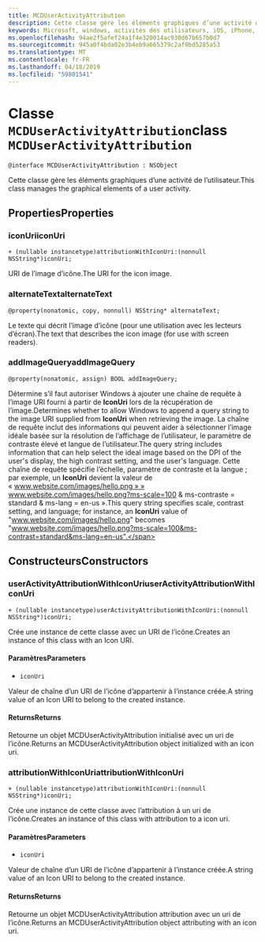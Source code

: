 ```yaml
---
title: MCDUserActivityAttribution
description: Cette classe gère les éléments graphiques d’une activité de l’utilisateur.
keywords: Microsoft, windows, activités des utilisateurs, iOS, iPhone, objectiveC, les appareils, Project Rome connectés
ms.openlocfilehash: 94ae2f5afef24a1f4e320014ac930d67b657b0d7
ms.sourcegitcommit: 945a0f4bda02e3b4eb9a665379c2af9bd5285a53
ms.translationtype: MT
ms.contentlocale: fr-FR
ms.lasthandoff: 04/18/2019
ms.locfileid: "59801541"
---
```

# <a name="class-mcduseractivityattribution"></a><span data-ttu-id="4d31f-104">Classe `MCDUserActivityAttribution`</span><span class="sxs-lookup"><span data-stu-id="4d31f-104">class `MCDUserActivityAttribution`</span></span>

```
@interface MCDUserActivityAttribution : NSObject
```

<span data-ttu-id="4d31f-105">Cette classe gère les éléments graphiques d’une activité de l’utilisateur.</span><span class="sxs-lookup"><span data-stu-id="4d31f-105">This class manages the graphical elements of a user activity.</span></span>

## <a name="properties"></a><span data-ttu-id="4d31f-106">Properties</span><span class="sxs-lookup"><span data-stu-id="4d31f-106">Properties</span></span>

### <a name="iconuri"></a><span data-ttu-id="4d31f-107">iconUri</span><span class="sxs-lookup"><span data-stu-id="4d31f-107">iconUri</span></span>
`+ (nullable instancetype)attributionWithIconUri:(nonnull NSString*)iconUri;`

<span data-ttu-id="4d31f-108">URI de l’image d’icône.</span><span class="sxs-lookup"><span data-stu-id="4d31f-108">The URI for the icon image.</span></span>

### <a name="alternatetext"></a><span data-ttu-id="4d31f-109">alternateText</span><span class="sxs-lookup"><span data-stu-id="4d31f-109">alternateText</span></span>
`@property(nonatomic, copy, nonnull) NSString* alternateText;`

<span data-ttu-id="4d31f-110">Le texte qui décrit l’image d’icône (pour une utilisation avec les lecteurs d’écran).</span><span class="sxs-lookup"><span data-stu-id="4d31f-110">The text that describes the icon image (for use with screen readers).</span></span>

### <a name="addimagequery"></a><span data-ttu-id="4d31f-111">addImageQuery</span><span class="sxs-lookup"><span data-stu-id="4d31f-111">addImageQuery</span></span>
`@property(nonatomic, assign) BOOL addImageQuery;`

<span data-ttu-id="4d31f-112">Détermine s’il faut autoriser Windows à ajouter une chaîne de requête à l’image URI fourni à partir de **IconUri** lors de la récupération de l’image.</span><span class="sxs-lookup"><span data-stu-id="4d31f-112">Determines whether to allow Windows to append a query string to the image URI supplied from **IconUri** when retrieving the image.</span></span> <span data-ttu-id="4d31f-113">La chaîne de requête inclut des informations qui peuvent aider à sélectionner l’image idéale basée sur la résolution de l’affichage de l’utilisateur, le paramètre de contraste élevé et langue de l’utilisateur.</span><span class="sxs-lookup"><span data-stu-id="4d31f-113">The query string includes information that can help select the ideal image based on the DPI of the user's display, the high contrast setting, and the user's language.</span></span> <span data-ttu-id="4d31f-114">Cette chaîne de requête spécifie l’échelle, paramètre de contraste et la langue ; par exemple, un **IconUri** devient la valeur de « www.website.com/images/hello.png » » www.website.com/images/hello.png?ms-scale=100 & ms-contraste = standard & ms-lang = en-us ».</span><span class="sxs-lookup"><span data-stu-id="4d31f-114">This query string specifies scale, contrast setting, and language; for instance, an **IconUri** value of "www.website.com/images/hello.png" becomes "www.website.com/images/hello.png?ms-scale=100&ms-contrast=standard&ms-lang=en-us".</span></span>

## <a name="constructors"></a><span data-ttu-id="4d31f-115">Constructeurs</span><span class="sxs-lookup"><span data-stu-id="4d31f-115">Constructors</span></span>

### <a name="useractivityattributionwithiconuri"></a><span data-ttu-id="4d31f-116">userActivityAttributionWithIconUri</span><span class="sxs-lookup"><span data-stu-id="4d31f-116">userActivityAttributionWithIconUri</span></span>
`+ (nullable instancetype)userActivityAttributionWithIconUri:(nonnull NSString*)iconUri;`

<span data-ttu-id="4d31f-117">Crée une instance de cette classe avec un URI de l’icône.</span><span class="sxs-lookup"><span data-stu-id="4d31f-117">Creates an instance of this class with an Icon URI.</span></span>

#### <a name="parameters"></a><span data-ttu-id="4d31f-118">Paramètres</span><span class="sxs-lookup"><span data-stu-id="4d31f-118">Parameters</span></span>
* `iconUri` 

<span data-ttu-id="4d31f-119">Valeur de chaîne d’un URI de l’icône d’appartenir à l’instance créée.</span><span class="sxs-lookup"><span data-stu-id="4d31f-119">A string value of an Icon URI to belong to the created instance.</span></span>

#### <a name="returns"></a><span data-ttu-id="4d31f-120">Returns</span><span class="sxs-lookup"><span data-stu-id="4d31f-120">Returns</span></span>
<span data-ttu-id="4d31f-121">Retourne un objet MCDUserActivityAttribution initialisé avec un uri de l’icône.</span><span class="sxs-lookup"><span data-stu-id="4d31f-121">Returns an MCDUserActivityAttribution object initialized with an icon uri.</span></span>

### <a name="attributionwithiconuri"></a><span data-ttu-id="4d31f-122">attributionWithIconUri</span><span class="sxs-lookup"><span data-stu-id="4d31f-122">attributionWithIconUri</span></span>
`+ (nullable instancetype)attributionWithIconUri:(nonnull NSString*)iconUri;`

<span data-ttu-id="4d31f-123">Crée une instance de cette classe avec l’attribution à un uri de l’icône.</span><span class="sxs-lookup"><span data-stu-id="4d31f-123">Creates an instance of this class with attribution to a icon uri.</span></span>

#### <a name="parameters"></a><span data-ttu-id="4d31f-124">Paramètres</span><span class="sxs-lookup"><span data-stu-id="4d31f-124">Parameters</span></span>
* `iconUri` 

<span data-ttu-id="4d31f-125">Valeur de chaîne d’un URI de l’icône d’appartenir à l’instance créée.</span><span class="sxs-lookup"><span data-stu-id="4d31f-125">A string value of an Icon URI to belong to the created instance.</span></span>

#### <a name="returns"></a><span data-ttu-id="4d31f-126">Returns</span><span class="sxs-lookup"><span data-stu-id="4d31f-126">Returns</span></span>
<span data-ttu-id="4d31f-127">Retourne un objet MCDUserActivityAttribution attribution avec un uri de l’icône.</span><span class="sxs-lookup"><span data-stu-id="4d31f-127">Returns an MCDUserActivityAttribution object attributing with an icon uri.</span></span>